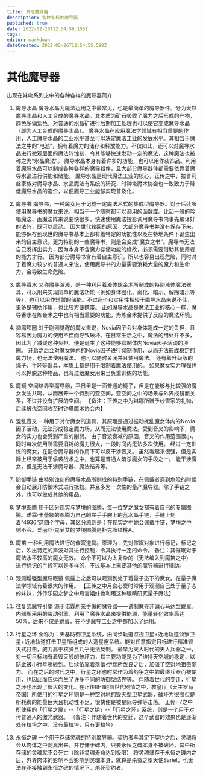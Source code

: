 ```yaml
---
title: 其他魔导器
description: 各种各样的魔导器
published: true
date: 2022-02-26T12:54:59.155Z
tags: 
editor: markdown
dateCreated: 2022-02-26T12:54:55.598Z
---
```


# 其他魔导器
出现在妹吻系列之中的各种各样的魔导器简介
1. 魔导水晶
魔导水晶为魔法运用之中最常见，也是最简单的魔导器件。分为天然魔导水晶和人工合成的魔导水晶。其本质为矿石吸收了魔力之后形成的产物，颜色多偏紫色。对普通的水晶矿进行后期加工处理也可以使它变成魔导水晶（即为人工合成的魔导水晶）。
魔导水晶在应用魔法学领域有相当重要的作用，人工魔导水晶的工业水平甚至可以决定魔法工业的发展水平。其相当于魔法之中的“电池”，拥有着魔力的储存和释放能力。不仅如此，还可以对魔导水晶进行微观层面的魔法阵蚀刻，令其能够快速发动一定的魔法，这种魔法也被称之为“水晶魔法”。
魔导水晶本身有着许多的功能，也可以用作装饰品。利用着魔导水晶可以制成各种各样的魔导器件，且大部分魔导器件都需要依靠着魔导水晶进行供能和储能。
魔导水晶是现代魔法工业的核心，正传之中，拉普莉丝家族对魔导水晶、水晶魔法有系统的研究，时钟塔魔术协会也一致致力于降低魔导水晶的造价，以便魔导工业能够实现普及化。

2. 魔导书
魔导书，一种魔女用于记载一定魔法术式的集成型魔导器。对于后续所使用魔导书的魔女来说，相当于一个随时都可以调用的函数库。比起一般的吟唱魔法、画魔法阵来说要快很多，快速使用魔法投影调用魔导书内事先编译好的法阵，既可以启动。
因为世代轮回的原因，大部分魔导书并没有保存下来，能够保存到现世的魔导书基本上都有着特定的功能性以及在特地条件下诞生出来的自主意识。更为特别的一些魔导书，则是会变成“魔女之书”。魔导书无法自己发挥出实力，因为本身不含魔力存储功能的缘故，必须需要借助其使用者的能力才行。
因为部分魔导书含有着自主意识，所以也容易出现危险，同时对于着魔力较少的普通人来说，使用魔导书的力量需要消耗大量的魔力和生命力，会导致生命危险。

3. 魔导香水
又称魔导溶液，是一种利用着液体炼金术所制成的特别液体魔法器具，可以用来实现简单的魔法功能（例如身体强化、弱化、暗示、解除暗示等等），也可以用作短暂的储能。不过造价和实用性相较于魔导水晶来说不佳，更多是辅助作用，也比较方便携带。
正如魔导水晶是魔法工业的核心一样，魔导香水在炼金术之中也有相当重要的功能，为炼金术提供了反应的魔法环境。

4. 抑魔项圈
对于刚刚觉醒的魔女来说，Novia因子会对身体造成一定的负担，且容易因为魔力的使用不佳而导致破坏。在日常生活之中，魔法的用处并不多，因此为了减缓这种负担，便是诞生了这种能够抑制体内Novia因子活动的项圈。
开启之后会对魔女体内的Novia因子进行抑制作用，从而无法形成稳定的魔力场，也无法使用魔法。
也可以随时关闭并且使用魔法。
还有着升级版的绳子、手环等器具，本质上都是用于限制着魔法使用的。
如果魔女实力够强也可以挣脱这种物品，也有过给魔女用来当负重训练的功能。

5. 魔镜
空间结界型魔导器，平日里是一面普通的镜子，但是在能够与比较强的魔女发生共鸣，从而展开一个特别的亚空间，亚空间之中的场景与外界成镜面关系，不过并没有扩展的空间。
【备注：正传之中为琳娜所赠予纱雪家的礼物，后续被优奈回收至时钟塔魔术协会内】

6. 混乱音叉
一种用于对付魔女的道具，其原理是通过振动扰乱魔女体内的Novia因子活动，无法形成稳定魔力场，从而无法使用魔法。受到音叉的影响下，魔女的实力也会受到严重的削弱。
由于音波衰减的原因，音叉的作用范围很小。同时每次使用所需要消耗的魔力很大，一段时间内无法多次使用。
经过一定训练的魔女，在配合魔导器的作用下可以反干涉音叉。
虽然看起来很强，但是实际上经常被用于偷袭战术之中，也算是普通人暗杀魔女的手段之一。
能干涉魔女，但是无法干涉魔导器、魔法结界等。

7. 防御手链
由特别蚀刻的魔导水晶所制成的特别手链，在佩戴者遇到危险的时候会自动展开防御术式进行抵挡。并且多为一次性的量产魔导器。除了手链之外，也可以做成其他的用品。

8. 梦境图腾
用于区分现实与梦境的图腾，每一位梦之魔女都有着自己的专属图腾。诺霖·卡蕾娜的图腾为自己的左手手腕上的蓝水晶手链，手链上刻着“4936”这四个字母，其区分原则是：在现实之中她会佩戴手链，梦境之中则不会。爱丽丝·克萝艾的梦境图腾是扑克牌红桃A。

9. 魔笛
一种利用魔法进行的催眠道具。原理为：先对催眠对象进行标记，标记之后，吹出特定的声波对其进行控制，令其执行一定的命令。
备注：其催眠对于魔法水平较高的魔女无效。
命令不可以为太复杂的（无法编入到魔笛之中）
进行标记的手段可以是多样的，不过基本上需要其他的魔导器进行辅助。

10. 观测增强型魔导眼镜
佩戴上之后可以观测到处于着量子态下的魔女。在量子魔法学领域有着很大的作用。
【正传之中月宫心爱时常用于观测自己处于量子态的妹妹，外传乐园之梦之中月宫姐妹也利用这种眼睛研究量子魔法】

11. 往复式魔导引擎
源于诺霖所亲手做的魔导器——试制魔导非偏心马达型跳蛋。内部所采用的震动引擎，利用了魔导水晶来提供能源，能量转化效率高达50%，后来不仅是跳蛋，在不少魔导工业之中都加以了运用。

12. 行星之环
全称为：天基防御卫星系统，由同步轨道监视卫星+近地轨道侦察卫星+近地轨道打击卫星所组成的人造星座系统。能对任意指定目标进行精准毁灭式打击，威力高于核弹且几乎无法反制。
最早为天人时代的天人兵器之一，对一切目标均有着毁灭般的破坏力，其主要功能是为了维持天空城的稳定，以防止被小行星所砸到。后续依靠着落幽·伊瑞所改良之后，加强了空对地狙击能力。
而在之后的时代之中，行星之环也时常作为着战争之中的最终兵器而被使用，也因此而应运而生了许多不同的防御型结界等。
伴随着世代的变迁，行星之环也出现了很大的变化。在正传III-1的前世代剧情之中，教皇厅（天主罗马帝国）所使用的行星之环则是一种空对地的毁灭型卫星武器，破坏力很强但是所耗费的能量巨大且机动性不足，很快便是被星际导弹等击落。
正传I-7之中所使用的「行星之扉」--「行星之钥」--「行星之环」系统，则是一个用于对付普通人的激光武器。
（备注：伴随着世代的变迁，这个武器的效果也是逐渐处在拉垮之中，没有最拉垮，只有更拉垮）

13. 永恒之碑
一个用于存储灵魂的特别魔导器。契约者与其定下契约之后，灵魂将会从肉体之中剥离出来，并存储于碑内，只要永恒之碑本身不被破坏，其中所存储的灵魂就不会死亡（除非灵魂寿命达到极限）
将灵魂储存于永恒之碑内之后，外界肉体的影响不会影响到灵魂本身，就算是杀戮之堕天使Sariel，也无法在不接触到永恒之碑的情况下，杀死契约者。






　　

　　





